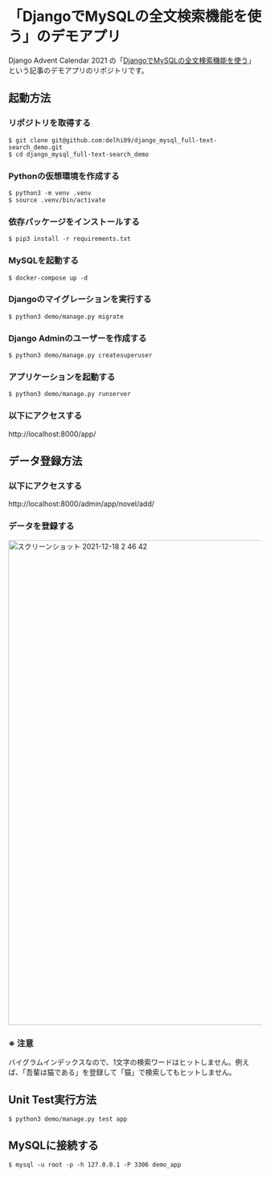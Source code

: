 # 「DjangoでMySQLの全文検索機能を使う」のデモアプリ
Django Advent Calendar 2021 の「[DjangoでMySQLの全文検索機能を使う](https://qiita.com/advent-calendar/2021/django)」という記事のデモアプリのリポジトリです。

## 起動方法

### リポジトリを取得する
```shell
$ git clone git@github.com:delhi09/django_mysql_full-text-search_demo.git
$ cd django_mysql_full-text-search_demo
```

### Pythonの仮想環境を作成する
```shell
$ python3 -m venv .venv
$ source .venv/bin/activate
```

### 依存パッケージをインストールする
```
$ pip3 install -r requirements.txt
```

### MySQLを起動する
```shell
$ docker-compose up -d
```

### Djangoのマイグレーションを実行する

```shell
$ python3 demo/manage.py migrate
```

### Django Adminのユーザーを作成する
```shell
$ python3 demo/manage.py createsuperuser
```

### アプリケーションを起動する

```
$ python3 demo/manage.py runserver
```

### 以下にアクセスする
http://localhost:8000/app/

## データ登録方法

### 以下にアクセスする
http://localhost:8000/admin/app/novel/add/

### データを登録する
<img width="966" alt="スクリーンショット 2021-12-18 2 46 42" src="https://user-images.githubusercontent.com/63476957/146586542-e2b88824-5421-482b-ab8c-9783f4479e7b.png">

### ※ 注意
バイグラムインデックスなので、1文字の検索ワードはヒットしません。例えば、「吾輩は猫である」を登録して「猫」で検索してもヒットしません。

## Unit Test実行方法

```
$ python3 demo/manage.py test app
```

## MySQLに接続する
```
$ mysql -u root -p -h 127.0.0.1 -P 3306 demo_app
```
